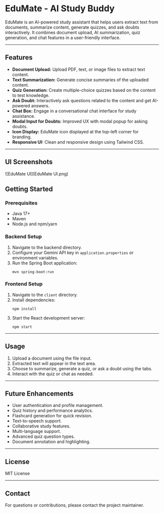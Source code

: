 # EduMate - AI Study Buddy

EduMate is an AI-powered study assistant that helps users extract text from documents, summarize content, generate quizzes, and ask doubts interactively. It combines document upload, AI summarization, quiz generation, and chat features in a user-friendly interface.

---

## Features

- **Document Upload:** Upload PDF, text, or image files to extract text content.
- **Text Summarization:** Generate concise summaries of the uploaded content.
- **Quiz Generation:** Create multiple-choice quizzes based on the content to test knowledge.
- **Ask Doubt:** Interactively ask questions related to the content and get AI-powered answers.
- **Chat Box:** Engage in a conversational chat interface for study assistance.
- **Modal Input for Doubts:** Improved UX with modal popup for asking doubts.
- **Icon Display:** EduMate icon displayed at the top-left corner for branding.
- **Responsive UI:** Clean and responsive design using Tailwind CSS.

---

## UI Screenshots

<!-- Add UI images here -->

![EduMate UI](EduMate UI.png)

## Getting Started

### Prerequisites

- Java 17+
- Maven
- Node.js and npm/yarn

### Backend Setup

1. Navigate to the backend directory.
2. Configure your Gemini API key in `application.properties` or environment variables.
3. Run the Spring Boot application:
   ```
   mvn spring-boot:run
   ```

### Frontend Setup

1. Navigate to the `client` directory.
2. Install dependencies:
   ```
   npm install
   ```
3. Start the React development server:
   ```
   npm start
   ```

---

## Usage

1. Upload a document using the file input.
2. Extracted text will appear in the text area.
3. Choose to summarize, generate a quiz, or ask a doubt using the tabs.
4. Interact with the quiz or chat as needed.

---

## Future Enhancements

- User authentication and profile management.
- Quiz history and performance analytics.
- Flashcard generation for quick revision.
- Text-to-speech support.
- Collaborative study features.
- Multi-language support.
- Advanced quiz question types.
- Document annotation and highlighting.

---

## License

MIT License

---

## Contact

For questions or contributions, please contact the project maintainer.
